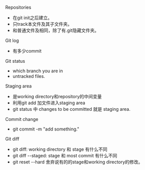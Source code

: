 Repositories
 * 在git init之后建立。
 * 只track本文件及其子文件夹。
 * 和普通文件及相同，除了有.git隐藏文件夹。
 
Git log 
 * 有多少commit
 
Git status
  * which branch you are in
  * untracked files.
  
Staging area
* 是working directory和repository的中间变量
* 利用git add 加文件进入staging area
* git status 中 changes to be committed 就是 staging area.

Commit change

* git commit -m "add something."

Git diff

* git diff: working directory  和 stage 有什么不同
* git diff --staged: stage 和 most commit 有什么不同
* git reset --hard 舍弃说有的的stage和working directory的修改。
 

